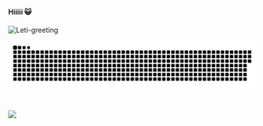 #### Hiiiii 😺

<img align="center" alt="Leti-greeting" src="https://i.pinimg.com/originals/2d/8e/e8/2d8ee815146390d567706f2c7b5c2916.gif">
  
![Snake animation](https://github.com/lalvessiqueira/lalvessiqueira/blob/output/github-contribution-grid-snake.svg)

## 
 <div>
  <a href="https://github.com/lalvessiqueira">
  <img height="180em" src="https://github-readme-stats.vercel.app/api?username=lalvessiqueira&show_icons=true&theme=dracula&include_all_commits=true&count_private=true"/>
<div>
<div style="display: inline_block"><br>
</div>
